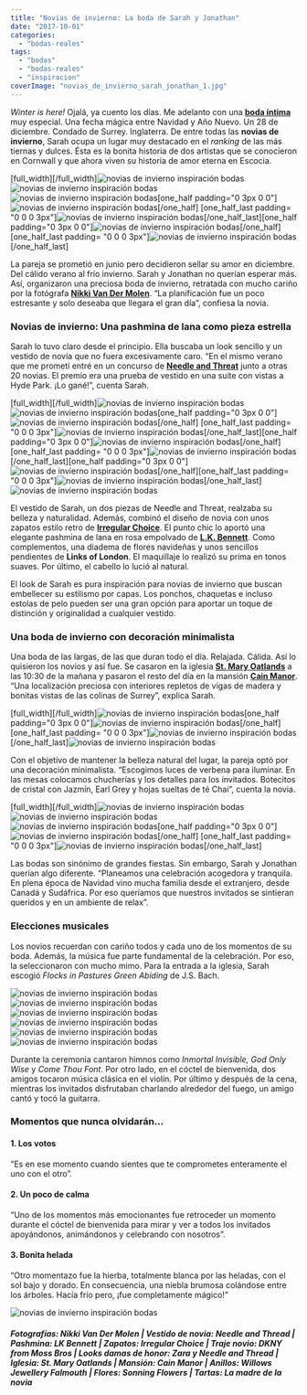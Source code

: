 ```yaml
---
title: "Novias de invierno: La boda de Sarah y Jonathan"
date: "2017-10-01"
categories: 
  - "bodas-reales"
tags: 
  - "bodas"
  - "bodas-reales"
  - "inspiracion"
coverImage: "novias_de_invierno_sarah_jonathan_1.jpg"
---
```


_Winter is here!_ Ojalá, ya cuento los días. Me adelanto con una [**boda íntima**](https://petitpleasures.com/boda-intima-catie-roger/) muy especial. Una fecha mágica entre Navidad y Año Nuevo. Un 28 de diciembre. Condado de Surrey. Inglaterra. De entre todas las **novias de invierno**, Sarah ocupa un lugar muy destacado en el _ranking_ de las más tiernas y dulces. Ésta es la bonita historia de dos artistas que se conocieron en Cornwall y que ahora viven su historia de amor eterna en Escocia.

\[full\_width\]\[/full\_width\]![novias de invierno inspiración bodas](/images/novias_de_invierno_sarah_jonathan_2.jpg)![novias de invierno inspiración bodas](/images/novias_de_invierno_sarah_jonathan_3.jpg) ![novias de invierno inspiración bodas](/images/novias_de_invierno_sarah_jonathan_4.jpg)\[one\_half padding="0 3px 0 0"\]![novias de invierno inspiración bodas](/images/novias_de_invierno_sarah_jonathan_5.jpg)\[/one\_half\] \[one\_half\_last padding= "0 0 0 3px"\]![novias de invierno inspiración bodas](/images/novias_de_invierno_sarah_jonathan_6.jpg)\[/one\_half\_last\]\[one\_half padding="0 3px 0 0"\]![novias de invierno inspiración bodas](/images/novias_de_invierno_sarah_jonathan_7.jpg)\[/one\_half\] \[one\_half\_last padding= "0 0 0 3px"\]![novias de invierno inspiración bodas](/images/novias_de_invierno_sarah_jonathan_8.jpg)\[/one\_half\_last\]

La pareja se prometió en junio pero decidieron sellar su amor en diciembre. Del cálido verano al frío invierno. Sarah y Jonathan no querían esperar más. Así, organizaron una preciosa boda de invierno, retratada con mucho cariño por la fotógrafa [**Nikki Van Der Molen**](http://www.nikkivandermolen.com/). “La planificación fue un poco estresante y solo deseaba que llegara el gran día”, confiesa la novia.

### Novias de invierno: Una pashmina de lana como pieza estrella

Sarah lo tuvo claro desde el principio. Ella buscaba un look sencillo y un vestido de novia que no fuera excesivamente caro. “En el mismo verano que me prometí entré en un concurso de [**Needle and Threat**](http://www.needleandthread.com/uk/) junto a otras 20 novias. El premio era una prueba de vestido en una suite con vistas a Hyde Park. ¡Lo gané!”, cuenta Sarah.

\[full\_width\]\[/full\_width\]![novias de invierno inspiración bodas](/images/novias_de_invierno_sarah_jonathan_9.jpg) ![novias de invierno inspiración bodas](/images/novias_de_invierno_sarah_jonathan_10.jpg)\[one\_half padding="0 3px 0 0"\]![novias de invierno inspiración bodas](/images/novias_de_invierno_sarah_jonathan_11.jpg)\[/one\_half\] \[one\_half\_last padding= "0 0 0 3px"\]![novias de invierno inspiración bodas](/images/novias_de_invierno_sarah_jonathan_12.jpg)\[/one\_half\_last\]\[one\_half padding="0 3px 0 0"\]![novias de invierno inspiración bodas](/images/novias_de_invierno_sarah_jonathan_13.jpg)\[/one\_half\]\[one\_half\_last padding= "0 0 0 3px"\]![novias de invierno inspiración bodas](/images/novias_de_invierno_sarah_jonathan_14.jpg)\[/one\_half\_last\]\[one\_half padding="0 3px 0 0"\]![novias de invierno inspiración bodas](/images/novias_de_invierno_sarah_jonathan_14_1.jpg)\[/one\_half\]\[one\_half\_last padding= "0 0 0 3px"\]![novias de invierno inspiración bodas](/images/novias_de_invierno_sarah_jonathan_14_2.jpg)\[/one\_half\_last\]![novias de invierno inspiración bodas](/images/novias_de_invierno_sarah_jonathan_15.jpg)

El vestido de Sarah, un dos piezas de Needle and Threat, realzaba su belleza y naturalidad. Además, combinó el diseño de novia con unos zapatos estilo retro de [**Irregular Choice**](https://www.irregularchoice.com/). El punto chic lo aportó una elegante pashmina de lana en rosa empolvado de [**L.K. Bennett**](https://www.lkbennett.com/). Como complementos, una diadema de flores navideñas y unos sencillos pendientes de **Links of London**. El maquillaje lo realizó su prima en tonos suaves. Por último, el cabello lo lució al natural.

El look de Sarah es pura inspiración para novias de invierno que buscan embellecer su estilismo por capas. Los ponchos, chaquetas e incluso estolas de pelo pueden ser una gran opción para aportar un toque de distinción y originalidad a cualquier vestido.

### Una boda de invierno con decoración minimalista

Una boda de las largas, de las que duran todo el día. Relajada. Cálida. Así lo quisieron los novios y así fue. Se casaron en la iglesia [**St. Mary Oatlands**](http://www.oatlandschurch.org.uk/) a las 10:30 de la mañana y pasaron el resto del día en la mansión [**Cain Manor**](https://bijouweddingvenues.co.uk/cain-manor-wedding-venue-surrey/about-the-venue). “Una localización preciosa con interiores repletos de vigas de madera y bonitas vistas de las colinas de Surrey”, explica Sarah.

\[full\_width\]\[/full\_width\]![novias de invierno inspiración bodas](/images/novias_de_invierno_sarah_jonathan_16.jpg)\[one\_half padding="0 3px 0 0"\]![novias de invierno inspiración bodas](/images/novias_de_invierno_sarah_jonathan_17.jpg)\[/one\_half\]\[one\_half\_last padding= "0 0 0 3px"\]![novias de invierno inspiración bodas](/images/novias_de_invierno_sarah_jonathan_18.jpg)\[/one\_half\_last\]![novias de invierno inspiración bodas](/images/novias_de_invierno_sarah_jonathan_19.jpg)

Con el objetivo de mantener la belleza natural del lugar, la pareja optó por una decoración minimalista. “Escogimos luces de verbena para iluminar. En las mesas colocamos chucherías y los detalles para los invitados. Botecitos de cristal con Jazmín, Earl Grey y hojas sueltas de té Chai”, cuenta la novia.

\[full\_width\]\[/full\_width\]![novias de invierno inspiración bodas](/images/novias_de_invierno_sarah_jonathan_20.jpg) ![novias de invierno inspiración bodas](/images/novias_de_invierno_sarah_jonathan_21.jpg) ![novias de invierno inspiración bodas](/images/novias_de_invierno_sarah_jonathan_22.jpg)\[one\_half padding="0 3px 0 0"\]![novias de invierno inspiración bodas](/images/novias_de_invierno_sarah_jonathan_23.jpg)\[/one\_half\] \[one\_half\_last padding= "0 0 0 3px"\]![novias de invierno inspiración bodas](/images/novias_de_invierno_sarah_jonathan_24.jpg)\[/one\_half\_last\]

Las bodas son sinónimo de grandes fiestas. Sin embargo, Sarah y Jonathan querían algo diferente. “Planeamos una celebración acogedora y tranquila. En plena época de Navidad vino mucha familia desde el extranjero, desde Canadá y Sudáfrica. Por eso queríamos que nuestros invitados se sintieran queridos y en un ambiente de relax”.

### Elecciones musicales

Los novios recuerdan con cariño todos y cada uno de los momentos de su boda. Además, la música fue parte fundamental de la celebración. Por eso, la seleccionaron con mucho mimo. Para la entrada a la iglesia, Sarah escogió _Flocks in Pastures Green Abiding_ de J.S. Bach.

![novias de invierno inspiración bodas](/images/novias_de_invierno_sarah_jonathan_25.jpg) ![novias de invierno inspiración bodas](/images/novias_de_invierno_sarah_jonathan_26.jpg) ![novias de invierno inspiración bodas](/images/novias_de_invierno_sarah_jonathan_28.jpg) ![novias de invierno inspiración bodas](/images/novias_de_invierno_sarah_jonathan_27.jpg) ![novias de invierno inspiración bodas](/images/novias_de_invierno_sarah_jonathan_29.jpg) ![novias de invierno inspiración bodas](/images/novias_de_invierno_sarah_jonathan_30.jpg)

Durante la ceremonia cantaron himnos como _Inmortal Invisible, God Only Wise_ y _Come Thou Font_. Por otro lado, en el cóctel de bienvenida, dos amigos tocaron música clásica en el violín. Por último y después de la cena, mientras los invitados disfrutaban charlando alrededor del fuego, un amigo cantó y tocó la guitarra.

### Momentos que nunca olvidarán...

#### 1\. Los votos

“Es en ese momento cuando sientes que te comprometes enteramente el uno con el otro”.

#### 2\. Un poco de calma

“Uno de los momentos más emocionantes fue retroceder un momento durante el cóctel de bienvenida para mirar y ver a todos los invitados apoyándonos, animándonos y celebrando con nosotros”.

#### 3\. Bonita helada

“Otro momentazo fue la hierba, totalmente blanca por las heladas, con el sol bajo y dorado. En consecuencia, una niebla brumosa colándose entre los árboles. Hacía frío pero, ¡fue completamente mágico!”

![novias de invierno inspiración bodas](/images/novias_de_invierno_sarah_jonathan_31.jpg)

##### **Fotografías:** Nikki Van Der Molen | **Vestido de novia:** Needle and Thread | **Pashmina:** LK Bennett | **Zapatos:** Irregular Choice | **Traje novio:** DKNY from Moss Bros | **Looks damas de honor:** Zara y Needle and Thread | **Iglesia:** St. Mary Oatlands | **Mansión:** Cain Manor | **Anillos:** Willows Jewellery Falmouth | **Flores:** Sonning Flowers | **Tartas:** La madre de la novia
